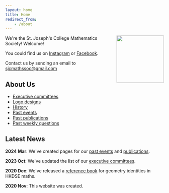 ```yaml
---
layout: home
title: Home
redirect_from: 
    - /about
---
```


<img style = "padding-left: 10px;" align="right" src="{{site.url}}/download/Logos/New.jpg" width='150' >

We're the St. Joseph's College Mathematics Society! Welcome! 

You could find us on [Instagram](https://www.instagram.com/sjcmathssoc/) or [Facebook](https://www.facebook.com/sjcmathssoc).

Contact us by sending an email to sjcmathssoc@gmail.com

## About Us

* [Executive committees](/executive-committees)
* [Logo designs](/logo-designs)
* [History](/history)
* [Past events](/events)
* [Past publications](/publications)
* [Past weekly questions](/questions)

## Latest News 

**2024 Mar**: We've created pages for our [past events](/events) and [publications](/publications).

**2023 Oct**: We've updated the list of our [executive committees](/executive-committees).

**2020 Dec**: We've released a [reference book](/geometry-reference) for geometry identities in HKDSE maths.

**2020 Nov**: This website was created.